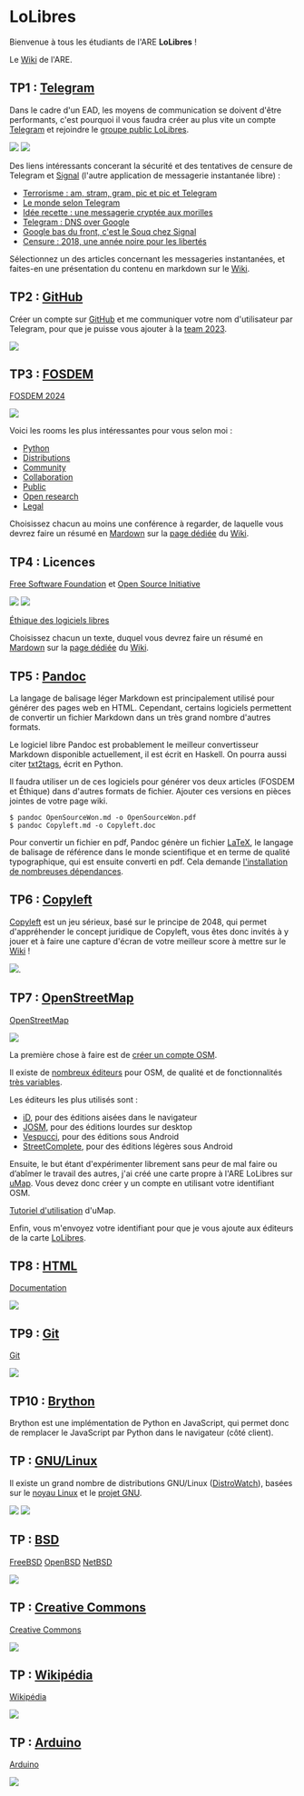 # LoLibres

Bienvenue à tous les étudiants de l'ARE **LoLibres** !

Le [Wiki](https://github.com/LoLibres/.github/wiki) de l'ARE.

## TP1 : [Telegram](https://fr.wikipedia.org/wiki/Telegram_(application))

Dans le cadre d'un EAD, les moyens de communication se doivent d'être performants, c'est pourquoi il vous faudra créer au plus vite un compte [Telegram](https://telegram.org) et rejoindre le [groupe public LoLibres](https://lolibres.t.me).

![](https://upload.wikimedia.org/wikipedia/commons/thumb/8/83/Telegram_2019_Logo.svg/160px-Telegram_2019_Logo.svg.png)
![](https://upload.wikimedia.org/wikipedia/commons/thumb/8/8d/Signal-Logo.svg/160px-Signal-Logo.svg.png)

Des liens intéressants concerant la sécurité et des tentatives de censure de Telegram et [Signal](https://fr.wikipedia.org/wiki/Signal_(application)) (l'autre application de messagerie instantanée libre) :
- [Terrorisme : am, stram, gram, pic et pic et Telegram](https://reflets.info/articles/terrorisme-am-stram-gram-pic-et-pic-et-telegram)
- [Le monde selon Telegram](https://reflets.info/articles/le-monde-selon-telegram)
- [Idée recette : une messagerie cryptée aux morilles](https://reflets.info/articles/idee-recette-une-messagerie-cryptee-aux-morilles)
- [Telegram : DNS over Google](https://reflets.info/articles/telegram-dns-over-google)
- [Google bas du front, c'est le Souq chez Signal](https://reflets.info/articles/google-bas-du-front-c-est-le-souq-chez-signal)
- [Censure : 2018, une année noire pour les libertés](https://reflets.info/articles/censure-2018-une-annee-noire-pour-les-libertes)

Sélectionnez un des articles concernant les messageries instantanées, et faites-en une présentation du contenu en markdown sur le [Wiki](https://github.com/LoLibres/.github/wiki).

## TP2 : [GitHub](https://fr.wikipedia.org/wiki/GitHub)

Créer un compte sur [GitHub](https://github.com) et me communiquer votre nom d'utilisateur par Telegram, pour que je puisse vous ajouter à la [team 2023](https://github.com/orgs/LoLibres/teams/2023).

![](https://upload.wikimedia.org/wikipedia/commons/thumb/9/91/Octicons-mark-github.svg/160px-Octicons-mark-github.svg.png)

## TP3 : [FOSDEM](https://fr.wikipedia.org/wiki/Free_and_open_source_software_developers%27_European_meeting)

[FOSDEM 2024](https://fosdem.org/2024)

![](https://upload.wikimedia.org/wikipedia/commons/thumb/8/8a/FOSDEM_logo.svg/159px-FOSDEM_logo.svg.png)

Voici les rooms les plus intéressantes pour vous selon moi :

- [Python](https://fosdem.org/2024/schedule/track/python-devroom)
- [Distributions](https://fosdem.org/2024/schedule/track/distributions)
- [Community](https://fosdem.org/2024/schedule/track/community)
- [Collaboration](https://fosdem.org/2024/schedule/track/collaboration_and_content_management)
- [Public](https://fosdem.org/2024/schedule/track/public_code_and_digital_public_goods)
- [Open research](https://fosdem.org/2024/schedule/track/open_research_tools_and_technology)
- [Legal](https://fosdem.org/2024/schedule/track/legal_and_policy_issues)

Choisissez chacun au moins une conférence à regarder, de laquelle vous devrez faire un résumé en [Mardown](https://fr.wikipedia.org/wiki/Markdown) sur la [page dédiée](https://github.com/LoLibres/.github/wiki/FOSDEM) du [Wiki](https://github.com/LoLibres/.github/wiki).

## TP4 : Licences

[Free Software Foundation](https://www.fsf.org) et [Open Source Initiative](https://opensource.org)

![](https://upload.wikimedia.org/wikipedia/commons/thumb/1/1e/FSF-Logo_part.svg/320px-FSF-Logo_part.svg.png)
![](https://upload.wikimedia.org/wikipedia/commons/thumb/4/4e/Open_Source_Initiative_keyhole.svg/160px-Open_Source_Initiative_keyhole.svg.png)

[Éthique des logiciels libres](https://dl.flext.net/Ethique_des_Logiciels_Libres.pdf)

Choisissez chacun un texte, duquel vous devrez faire un résumé en [Mardown](https://fr.wikipedia.org/wiki/Markdown) sur la [page dédiée](https://github.com/LoLibres/.github/wiki/Éthique) du [Wiki](https://github.com/LoLibres/.github/wiki).



## TP5 : [Pandoc](https://pandoc.org)

La langage de balisage léger Markdown est principalement utilisé pour générer des pages web en HTML. Cependant, certains logiciels permettent de convertir un fichier Markdown dans un très grand nombre d'autres formats.

Le logiciel libre Pandoc est probablement le meilleur convertisseur Markdown disponible actuellement, il est écrit en Haskell. On pourra aussi citer [txt2tags](https://txt2tags.org), écrit en Python.

Il faudra utiliser un de ces logiciels pour générer vos deux articles (FOSDEM et Éthique) dans d'autres formats de fichier. Ajouter ces versions en pièces jointes de votre page wiki.

```
$ pandoc OpenSourceWon.md -o OpenSourceWon.pdf
$ pandoc Copyleft.md -o Copyleft.doc
```

Pour convertir un fichier en pdf, Pandoc génère un fichier [LaTeX](https://fr.wikipedia.org/wiki/LaTeX), le langage de balisage de référence dans le monde scientifique et en terme de qualité typographique, qui est ensuite converti en pdf. Cela demande [l'installation de nombreuses dépendances](https://gist.github.com/rain1024/98dd5e2c6c8c28f9ea9d).

## TP6 : [Copyleft](https://fr.wikipedia.org/wiki/Copyleft)

[Copyleft](https://f.gallai.re/copyleft) est un jeu sérieux, basé sur le principe de 2048, qui permet d'appréhender le concept juridique de Copyleft, vous êtes donc invités à y jouer et à faire une capture d'écran de votre meilleur score à mettre sur le [Wiki](https://github.com/LoLibres/.github/wiki) !

![](https://gitlab.com/fgallaire/copyleft/raw/master/img/screenshot.png).

## TP7 : [OpenStreetMap](https://fr.wikipedia.org/wiki/OpenStreetMap)

[OpenStreetMap](https://www.openstreetmap.org)

![](https://upload.wikimedia.org/wikipedia/commons/thumb/b/b0/Openstreetmap_logo.svg/160px-Openstreetmap_logo.svg.png)

La première chose à faire est de [créer un compte OSM](https://www.openstreetmap.org/user/new).

Il existe de [nombreux éditeurs](https://wiki.openstreetmap.org/wiki/Editors) pour OSM, de qualité et de fonctionnalités [très variables](https://wiki.openstreetmap.org/wiki/Comparison_of_editors).

Les éditeurs les plus utilisés sont :
- [iD](https://wiki.openstreetmap.org/wiki/FR:ID), pour des éditions aisées dans le navigateur
- [JOSM](https://wiki.openstreetmap.org/wiki/FR:JOSM), pour des éditions lourdes sur desktop
- [Vespucci](https://wiki.openstreetmap.org/wiki/FR:Vespucci), pour des éditions sous Android
- [StreetComplete](https://wiki.openstreetmap.org/wiki/FR:StreetComplete), pour des éditions légères sous Android

Ensuite, le but étant d'expérimenter librement sans peur de mal faire ou d’abîmer le travail des autres, j'ai créé une carte propre à l'ARE LoLibres sur [uMap](https://umap.openstreetmap.fr/fr/). Vous devez donc créer y un compte en utilisant votre identifiant OSM.

[Tutoriel d'utilisation](http://blogs.ac-amiens.fr/tuicsoissonnais/public/TNP_SPIP_documents/utilisation_umap.pdf) d'uMap.

Enfin, vous m'envoyez votre identifiant pour que je vous ajoute aux éditeurs de la carte [LoLibres](https://umap.openstreetmap.fr/fr/map/lolibres_901491).

## TP8 : [HTML](https://fr.wikipedia.org/wiki/Hypertext_Markup_Language)

[Documentation](https://developer.mozilla.org/fr/docs/Web/HTML)

![](https://upload.wikimedia.org/wikipedia/commons/thumb/6/61/HTML5_logo_and_wordmark.svg/160px-HTML5_logo_and_wordmark.svg.png)

## TP9 : [Git](https://fr.wikipedia.org/wiki/Git)

[Git](https://git-scm.com/)

![](https://upload.wikimedia.org/wikipedia/commons/thumb/3/3f/Git_icon.svg/160px-Git_icon.svg.png)

## TP10 : [Brython](https://brython.info)

Brython est une implémentation de Python en JavaScript, qui permet donc de remplacer le JavaScript par Python dans le navigateur (côté client).

## TP : [GNU/Linux](https://fr.wikipedia.org/wiki/Linux)

Il existe un grand nombre de distributions GNU/Linux ([DistroWatch](https://distrowatch.com)), basées sur le [noyau Linux](https://www.kernel.org) et le [projet GNU](https://www.gnu.org).

![](https://upload.wikimedia.org/wikipedia/en/thumb/2/22/Heckert_GNU_white.svg/164px-Heckert_GNU_white.svg.png)
![](https://upload.wikimedia.org/wikipedia/commons/thumb/3/35/Tux.svg/135px-Tux.svg.png)

## TP : [BSD](https://fr.wikipedia.org/wiki/Berkeley_Software_Distribution)
[FreeBSD](https://www.freebsd.org)
[OpenBSD](https://www.openbsd.org)
[NetBSD](https://www.netbsd.org)

![](https://blog.microlinux.fr/wp-content/uploads/2022/08/systemes-bsd.jpg)


## TP : [Creative Commons](https://fr.wikipedia.org/wiki/Creative_Commons)

[Creative Commons](https://creativecommons.org)

![](https://upload.wikimedia.org/wikipedia/commons/thumb/a/a3/Cc.logo.circle.svg/160px-Cc.logo.circle.svg.png)

## TP : [Wikipédia](https://fr.wikipedia.org/wiki/Wikip%C3%A9dia)

[Wikipédia](https://www.wikipedia.org)

![](https://upload.wikimedia.org/wikipedia/commons/thumb/a/a3/Wikipedia-logo-v2-square.svg/160px-Wikipedia-logo-v2-square.svg.png)


## TP : [Arduino](https://fr.wikipedia.org/wiki/Arduino)

[Arduino](https://www.arduino.cc)

![](https://upload.wikimedia.org/wikipedia/commons/thumb/8/87/Arduino_Logo.svg/160px-Arduino_Logo.svg.png)

